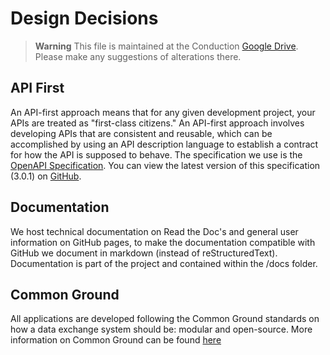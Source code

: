 # Design Decisions

> **Warning**
> This file is maintained at the Conduction [Google Drive](https://docs.google.com/document/d/1ao7dPybYOMOchJfg4qFuTgN4z-T2vYXySvZO5OhjL4o/edit). Please make any suggestions of alterations there.

## API First

An API-first approach means that for any given development project, your APIs are treated as "first-class citizens." An API-first approach involves developing APIs that are consistent and reusable, which can be accomplished by using an API description language to establish a contract for how the API is supposed to behave. The specification we use is the [OpenAPI Specification](https://github.com/OAI/OpenAPI-Specification). You can view the latest version of this specification (3.0.1) on [GitHub](https://github.com/OAI/OpenAPI-Specification/blob/master/versions/3.0.1.md).

## Documentation

We host technical documentation on Read the Doc's and general user information on GitHub pages, to make the documentation compatible with GitHub we document in markdown (instead of reStructuredText). Documentation is part of the project and contained within the /docs folder.

## Common Ground

All applications are developed following the Common Ground standards on how a data exchange system should be: modular and open-source. More information on Common Ground can be found [here](https://commonground.nl/)